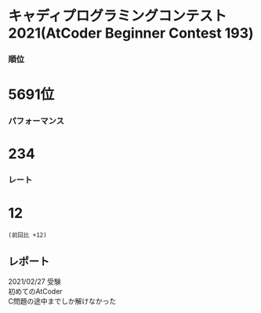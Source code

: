 # キャディプログラミングコンテスト2021(AtCoder Beginner Contest 193)

### 順位
# 5691位
### パフォーマンス
# 234
### レート
# 12
`(前回比 +12)`
## レポート
2021/02/27 受験  
初めてのAtCoder  
C問題の途中までしか解けなかった  
